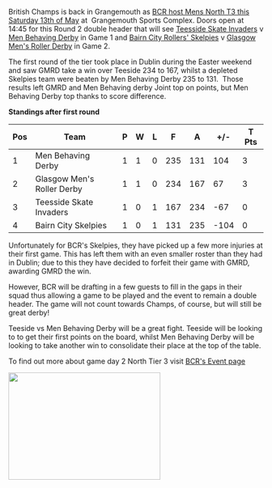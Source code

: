 <html><body><p>British Champs is back in Grangemouth as <a href="https://www.facebook.com/events/190494118134598/">BCR host Mens North T3 this Saturday 13th of May</a> at  Grangemouth Sports Complex. Doors open at 14:45 for this Round 2 double header that will see <span class="_4n-j _3cht fsl"><a href="https://www.facebook.com/tsinvaders/">Teesside Skate Invaders</a> v <a href="https://www.facebook.com/BehavingDerby/">Men Behaving Derby</a></span> in Game 1 and <a href="https://www.facebook.com/BairnCityRollers/">Bairn City Rollers' Skelpies</a> v <a href="https://www.facebook.com/GlasgowMensRollerDerby/">Glasgow Men's Roller Derby</a> in Game 2.

The first round of the tier took place in Dublin during the Easter weekend and saw GMRD take a win over Teeside 234 to 167, whilst a depleted Skelpies team were beaten by Men Behaving Derby 235 to 131.  Those results left GMRD and Men Behaving derby Joint top on points, but Men Behaving Derby top thanks to score difference.

<strong>Standings after first round</strong>
</p><table>
<thead>
<tr>
<th class="data-rank sorting" colspan="1" rowspan="1">Pos</th>
<th class="data-name sorting" colspan="1" rowspan="1">Team</th>
<th class="data-p sorting" colspan="1" rowspan="1">P</th>
<th class="data-w sorting" colspan="1" rowspan="1">W</th>
<th class="data-l sorting" colspan="1" rowspan="1">L</th>
<th class="data-f sorting" colspan="1" rowspan="1">F</th>
<th class="data-a sorting" colspan="1" rowspan="1">A</th>
<th class="data-pd sorting" colspan="1" rowspan="1">+/-</th>
<th class="data-tpts sorting" colspan="1" rowspan="1">T Pts</th>
</tr>
</thead>
<tbody>
<tr class="sp-row-no-0 odd">
<td class="data-rank">1</td>
<td class="data-name">Men Behaving Derby</td>
<td class="data-p">1</td>
<td class="data-w">1</td>
<td class="data-l">0</td>
<td class="data-f">235</td>
<td class="data-a">131</td>
<td class="data-pd">104</td>
<td class="data-tpts">3</td>
</tr>
<tr class="sp-row-no-1 even">
<td class="data-rank">2</td>
<td class="data-name">Glasgow Men's Roller Derby</td>
<td class="data-p">1</td>
<td class="data-w">1</td>
<td class="data-l">0</td>
<td class="data-f">234</td>
<td class="data-a">167</td>
<td class="data-pd">67</td>
<td class="data-tpts">3</td>
</tr>
<tr class="sp-row-no-2 odd">
<td class="data-rank">3</td>
<td class="data-name">Teesside Skate Invaders</td>
<td class="data-p">1</td>
<td class="data-w">0</td>
<td class="data-l">1</td>
<td class="data-f">167</td>
<td class="data-a">234</td>
<td class="data-pd">-67</td>
<td class="data-tpts">0</td>
</tr>
<tr class="sp-row-no-3 even">
<td class="data-rank">4</td>
<td class="data-name">Bairn City Skelpies</td>
<td class="data-p">1</td>
<td class="data-w">0</td>
<td class="data-l">1</td>
<td class="data-f">131</td>
<td class="data-a">235</td>
<td class="data-pd">-104</td>
<td class="data-tpts">0</td>
</tr>
</tbody>
</table>
Unfortunately for BCR's Skelpies, they have picked up a few more injuries at their first game. This has left them with an even smaller roster than they had in Dublin; due to this they have decided to forfeit their game with GMRD, awarding GMRD the win.

However, BCR will be drafting in a few guests to fill in the gaps in their squad thus allowing a game to be played and the event to remain a double header. The game will not count towards Champs, of course, but will still be great derby!

Teeside vs Men Behaving Derby will be a great fight. Teeside will be looking to to get their first points on the board, whilst Men Behaving Derby will be looking to take another win to consolidate their place at the top of the table.

To find out more about game day 2 North Tier 3 visit <a href="https://www.facebook.com/events/190494118134598/">BCR's Event page</a>

<a href="https://www.facebook.com/events/190494118134598/"><img class=" size-medium wp-image-18618 aligncenter" src="https://www.scottishrollerderbyblog.com/2017/05/bcr-champs.jpg?w=300" alt="" width="300" height="212"></a></body></html>

